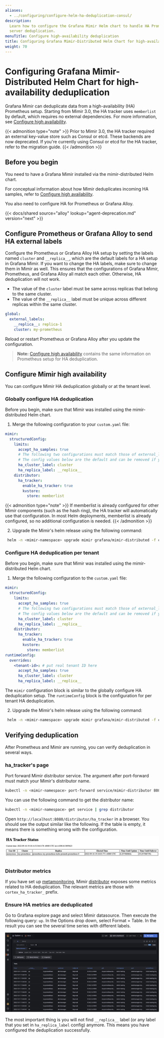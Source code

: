 ```yaml
---
aliases:
  - ../configuring/configure-helm-ha-deduplication-consul/
description:
  Learn how to configure the Grafana Mimir Helm chart to handle HA Prometheus
  server deduplication.
menuTitle: Configure high-availability deduplication
title: Configuring Grafana Mimir-Distributed Helm Chart for high-availability deduplication
weight: 70
---
```


# Configuring Grafana Mimir-Distributed Helm Chart for high-availability deduplication

Grafana Mimir can deduplicate data from a high-availability (HA) Prometheus setup. Starting from Mimir 3.0, the HA tracker uses `memberlist` by default, which requires no external dependencies. For more information, see [Configure high availability](https://grafana.com/docs/mimir/<MIMIR_VERSION>/configure/configure-high-availability-deduplication/).

{{< admonition type="note" >}}
Prior to Mimir 3.0, the HA tracker required an external key-value store such as Consul or etcd. These backends are now deprecated. If you're currently using Consul or etcd for the HA tracker, refer to the migration guide.
{{< /admonition >}}

## Before you begin

You need to have a Grafana Mimir installed via the mimir-distributed Helm chart.

For conceptual information about how Mimir deduplicates incoming HA samples, refer to [Configure high availability](https://grafana.com/docs/mimir/<MIMIR_VERSION>/configure/configure-high-availability-deduplication/).

You also need to configure HA for Prometheus or Grafana Alloy.

{{< docs/shared source="alloy" lookup="agent-deprecation.md" version="next" >}}

## Configure Prometheus or Grafana Alloy to send HA external labels

Configure the Prometheus or Grafana Alloy HA setup by setting the labels named `cluster` and `__replica__`,
which are the default labels for a HA setup in Grafana Mimir. If you want to change the HA labels,
make sure to change them in Mimir as well. This ensures that the configurations of Grafana Mimir, Prometheus, and Grafana Alloy all match each other. Otherwise, HA deduplication will not work.

- The value of the `cluster` label must be same across replicas that belong to the same cluster.
- The value of the `__replica__` label must be unique across different replicas within the same cluster.

```yaml
global:
  external_labels:
    __replica__: replica-1
    cluster: my-prometheus
```

Reload or restart Prometheus or Grafana Alloy after you update the configuration.

> **Note:** [Configure high availability](https://grafana.com/docs/mimir/<MIMIR_VERSION>/configure/configure-high-availability-deduplication/) contains the same information on Prometheus setup for HA deduplication.

## Configure Mimir high availability

You can configure Mimir HA deduplication globally or at the tenant level.

### Globally configure HA deduplication

Before you begin, make sure that Mimir was installed using the mimir-distributed Helm chart.

1. Merge the following configuration to your `custom.yaml` file:

```yaml
mimir:
  structuredConfig:
    limits:
      accept_ha_samples: true
      # The following two configurations must match those of external_labels in Prometheus
      # The config values below are the default and can be removed if you don't want to override to a new value
      ha_cluster_label: cluster
      ha_replica_label: __replica__
    distributor:
      ha_tracker:
        enable_ha_tracker: true
        kvstore:
          store: memberlist
```

{{< admonition type="note" >}}
If memberlist is already configured for other Mimir components (such as the hash ring), the HA tracker will automatically use that configuration. In most Helm deployments, memberlist is already configured, so no additional configuration is needed.
{{< /admonition >}}

2. Upgrade the Mimir's helm release using the following command:

```bash
 helm -n <mimir-namespace> upgrade mimir grafana/mimir-distributed -f custom.yaml
```

### Configure HA deduplication per tenant

Before you begin, make sure that Mimir was installed using the mimir-distributed Helm chart.

1. Merge the following configuration to the `custom.yaml` file:

```yaml
mimir:
  structuredConfig:
    limits:
      accept_ha_samples: true
      # The following two configurations must match those of external_labels in Prometheus
      # The config values below are the default and can be removed if you don't want to override to a new value
      ha_cluster_label: cluster
      ha_replica_label: __replica__
    distributor:
      ha_tracker:
        enable_ha_tracker: true
        kvstore:
          store: memberlist
runtimeConfig:
  overrides:
    <tenant-id>: # put real tenant ID here
      accept_ha_samples: true
      ha_cluster_label: cluster
      ha_replica_label: __replica__
```

The `mimir` configuration block is similar to the globally configure HA deduplication setup. The `runtimeConfig` block
is the configuration for per tenant HA deduplication.

2. Upgrade the Mimir's helm release using the following command:

```bash
 helm -n <mimir-namespace> upgrade mimir grafana/mimir-distributed -f custom.yaml
```

## Verifying deduplication

After Prometheus and Mimir are running, you can verify deduplication in several ways.

### ha_tracker's page

Port forward Mimir distributor service. The argument after port-forward must
match your Mimir's distributor name.

```bash
kubectl -n <mimir-namespace> port-forward service/mimir-distributor 8080:8080
```

You can use the following command to get the distributor name:

```bash
kubectl -n <mimir-namespace> get service | grep distributor
```

Open `http://localhost:8080/distributor/ha_tracker` in a browser. You should see the output similar like the following.
If the table is empty, it means there is something wrong with the configuration.

![HA Tracker status](ha-tracker-status.png)

### Distributor metrics

If you have set up [metamonitoring](https://grafana.com/docs/mimir/latest/manage/monitor-grafana-mimir/monitor-system-health/),
Mimir [distributor](https://grafana.com/docs/mimir/<MIMIR_VERSION>/references/architecture/components/distributor/)
exposes some metrics related to HA deduplication. The relevant metrics are those with `cortex_ha_tracker_` prefix.

### Ensure HA metrics are deduplicated

Go to Grafana explore page and select Mimir datasource. Then execute the following query: `up`. In the Options drop down,
select Format = Table. In the result you can see the several time series with different labels.

![Verify deduplication](verify-deduplication.png)

The most important thing is you will not find `__replica__` label (or any label that you set in `ha_replica_label`
config) anymore. This means you have configured the deduplication successfully.
